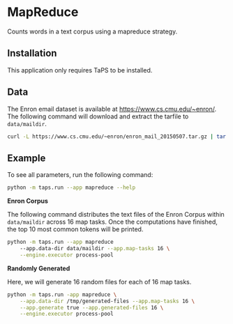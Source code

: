 # MapReduce

Counts words in a text corpus using a mapreduce strategy.

## Installation

This application only requires TaPS to be installed.

## Data

The Enron email dataset is available at https://www.cs.cmu.edu/~enron/.
The following command will download and extract the tarfile to `data/maildir`.

```bash
curl -L https://www.cs.cmu.edu/~enron/enron_mail_20150507.tar.gz | tar -xz -C data/
```

## Example

To see all parameters, run the following command:
```bash
python -m taps.run --app mapreduce --help
```

**Enron Corpus**

The following command distributes the text files of the Enron Corpus within `data/maildir` across 16 map tasks.
Once the computations have finished, the top 10 most common tokens will be printed.
```bash
python -m taps.run --app mapreduce
    --app.data-dir data/maildir --app.map-tasks 16 \
    --engine.executor process-pool
```

**Randomly Generated**

Here, we will generate 16 random files for each of 16 map tasks.
```bash
python -m taps.run -app mapreduce \
    --app.data-dir /tmp/generated-files --app.map-tasks 16 \
    --app.generate true --app.generated-files 16 \
    --engine.executor process-pool
```
